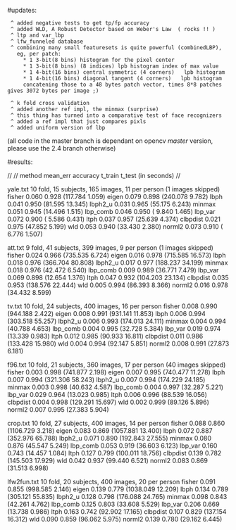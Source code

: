 

#updates:

     ^ added negative tests to get tp/fp accuracy
     ^ added WLD, A Robust Detector based on Weber's Law  ( rocks !! )
     ^ ltp and var_lbp
     ^ lfw_funneled database
     ^ combining many small featuresets is quite powerful (combinedLBP), 
       eg, per patch: 
         * 1 3-bit(8 bins) histogram for the pixel center
         * 1 3-bit(8 bins) (8 indices) lpb histogram index of max value
         * 1 4-bit(16 bins) central symmetric (4 corners)   lpb histogram
         * 1 4-bit(16 bins) diagonal tangent (4 corners)   lpb histogram
         concatening those to a 48 bytes patch vector, times 8*8 patches gives 3072 bytes per image ;)
       
     ^ k fold cross validation
     ^ added another ref impl, the minmax (surprise)
     ^ this thing has turned into a comparative test of face recognizers
     ^ added a ref impl that just compares pixls
     ^ added uniform version of lbp

(all code in the master branch is dependant on opencv *master* version, please use the 2.4 branch otherwise)

#results:

//
// method  mean_err   accuracy     t_train t_test (in seconds)
//

yale.txt 
10 fold, 15 subjects, 165 images, 11 per person (1 images skipped)
fisher       0.060      0.928      (117.784  1.059)
eigen        0.079      0.898      (240.078  9.782)
lbph         0.041      0.950      (81.595 13.345)
lbph2_u      0.031      0.965      (55.175  6.243)
minmax       0.051      0.945      (14.496  1.515)
lbp_comb     0.046      0.950      ( 9.840  1.465)
lbp_var      0.072      0.900      ( 5.586  0.431)
ltph         0.037      0.957      (25.639  4.374)
clbpdist     0.021      0.975      (47.852  5.199)
wld          0.053      0.940      (33.430  2.380)
norml2       0.073      0.910      ( 6.776  1.507)

att.txt 
9 fold, 41 subjects, 399 images, 9 per person (1 images skipped)
fisher       0.024      0.966      (735.535  6.724)
eigen        0.016      0.978      (715.585 16.573)
lbph         0.018      0.976      (366.704 80.808)
lbph2_u      0.017      0.977      (188.237 34.199)
minmax       0.018      0.976      (42.472  6.540)
lbp_comb     0.009      0.989      (36.771  7.479)
lbp_var      0.069      0.898      (12.654  1.376)
ltph         0.047      0.932      (104.203 23.134)
clbpdist     0.035      0.953      (138.576 22.444)
wld          0.005      0.994      (86.393  8.366)
norml2       0.016      0.978      (34.432  8.599)

tv.txt
10 fold, 24 subjects, 400 images, 16 per person
fisher       0.008      0.990      (944.188  2.422)
eigen        0.008      0.991      (931.141 11.853)
lbph         0.006      0.994      (303.518 55.257)
lbph2_u      0.006      0.993      (174.013 24.111)
minmax       0.004      0.994      (40.788  4.653)
lbp_comb     0.004      0.995      (32.728  5.384)
lbp_var      0.019      0.974      (13.339  0.983)
ltph         0.012      0.985      (90.933 16.811)
clbpdist     0.011      0.986      (133.428 15.980)
wld          0.004      0.994      (92.147  5.851)
norml2       0.008      0.991      (27.873  6.181)


f96.txt
10 fold, 21 subjects, 360 images, 17 per person (40 images skipped)
fisher       0.003      0.998      (741.877  2.198)
eigen        0.007      0.995      (740.477 11.278)
lbph         0.007      0.994      (321.306 58.243)
lbph2_u      0.007      0.994      (174.229 24.185)
minmax       0.003      0.998      (40.632  4.587)
lbp_comb     0.004      0.997      (32.287  5.221)
lbp_var      0.029      0.964      (13.023  0.985)
ltph         0.006      0.996      (88.539 16.056)
clbpdist     0.004      0.998      (129.291 15.697)
wld          0.002      0.999      (89.126  5.896)
norml2       0.007      0.995      (27.383  5.904)

crop.txt
10 fold, 27 subjects, 400 images, 14 per person
fisher       0.088      0.860      (1106.729  3.218)
eigen        0.083      0.869      (1057.881 13.400)
lbph         0.072      0.887      (352.976 65.788)
lbph2_u      0.071      0.890      (192.843 27.555)
minmax       0.080      0.876      (45.547  5.249)
lbp_comb     0.053      0.919      (36.603  6.123)
lbp_var      0.160      0.743      (14.457  1.084)
ltph         0.127      0.799      (100.011 18.756)
clbpdist     0.139      0.782      (145.503 17.929)
wld          0.042      0.937      (99.440  6.521)
norml2       0.083      0.869      (31.513  6.998)

lfw2fun.txt
10 fold, 20 subjects, 400 images, 20 per person
fisher       0.091      0.855      (998.585  2.146)
eigen        0.139      0.779      (1038.049 12.209)
lbph         0.134      0.789      (305.121 55.835)
lbph2_u      0.128      0.798      (176.088 24.765)
minmax       0.098      0.843      (42.261  4.762)
lbp_comb     0.125      0.803      (33.608  5.529)
lbp_var      0.206      0.669      (13.738  0.986)
ltph         0.163      0.742      (92.902 17.165)
clbpdist     0.107      0.829      (137.154 16.312)
wld          0.090      0.859      (96.062  5.975)
norml2       0.139      0.780      (29.162  6.445)

